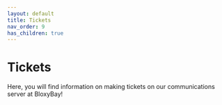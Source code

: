 ```yaml
---
layout: default
title: Tickets
nav_order: 9
has_children: true 
---
```



# Tickets
Here, you will find information on making tickets on our communications server at BloxyBay!
 
